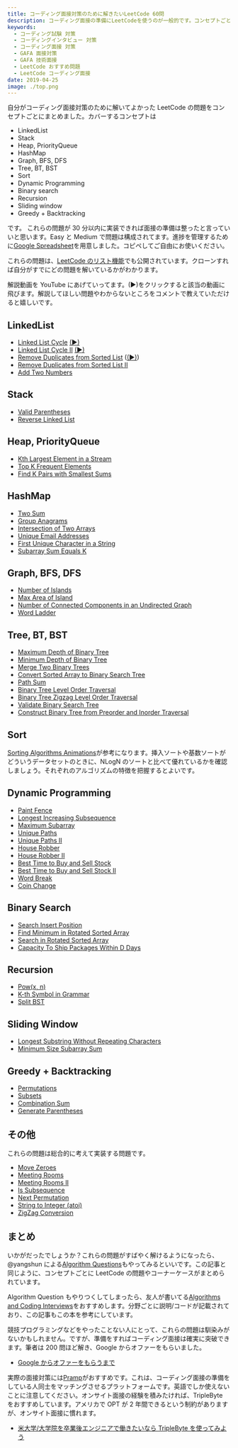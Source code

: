 ```yaml
---
title: コーディング面接対策のために解きたいLeetCode 60問
description: コーディング面接の準備にLeetCodeを使うのが一般的です。コンセプトごとに解いてよかった問題をまとめました。
keywords:
  - コーディング試験 対策
  - コーディングインタビュー 対策
  - コーディング面接 対策
  - GAFA 面接対策
  - GAFA 技術面接
  - LeetCode おすすめ問題
  - LeetCode コーディング面接
date: 2019-04-25
image: ./top.png
---
```


自分がコーディング面接対策のために解いてよかった LeetCode の問題をコンセプトごとにまとめました。カバーするコンセプトは

- LinkedList
- Stack
- Heap, PriorityQueue
- HashMap
- Graph, BFS, DFS
- Tree, BT, BST
- Sort
- Dynamic Programming
- Binary search
- Recursion
- Sliding window
- Greedy + Backtracking

です。 これらの問題が 30 分以内に実装できれば面接の準備は整ったと言っていいと思います。Easy と Medium で問題は構成されてます。進捗を管理するために[Google Spreadsheet](https://docs.google.com/spreadsheets/d/1Y98QKaYPazWImEt1nA_ocpGNJ-yQjH1FAsVQhUQ7OTw/edit?usp=sharing)を用意しました。コピペしてご自由にお使いください。

これらの問題は、[LeetCode のリスト機能](https://leetcode.com/list/xo2bgr0r)でも公開されています。クローンすれば自分がすでにどの問題を解いているかがわかります。

解説動画を YouTube にあげていってます。(▶)をクリックすると該当の動画に飛びます。解説してほしい問題やわからないところをコメントで教えていただけると嬉しいです。

## LinkedList

- [Linked List Cycle](https://leetcode.com/problems/linked-list-cycle/) [(▶)](https://youtu.be/kOhQ5bfpq2I)
- [Linked List Cycle II](https://leetcode.com/problems/linked-list-cycle-ii/) [(▶)](https://youtu.be/Oz7-VlcTpSQ)
- [Remove Duplicates from Sorted List](https://leetcode.com/problems/remove-duplicates-from-sorted-list/) ([(▶)](https://youtu.be/foMqZAL00UU))
- [Remove Duplicates from Sorted List II](https://leetcode.com/problems/remove-duplicates-from-sorted-list-ii/)
- [Add Two Numbers](https://leetcode.com/problems/add-two-numbers/)

## Stack

- [Valid Parentheses](https://leetcode.com/problems/valid-parentheses/)
- [Reverse Linked List](https://leetcode.com/problems/reverse-linked-list/)

## Heap, PriorityQueue

- [Kth Largest Element in a Stream](https://leetcode.com/problems/kth-largest-element-in-a-stream/)
- [Top K Frequent Elements](https://leetcode.com/problems/top-k-frequent-elements/)
- [Find K Pairs with Smallest Sums](https://leetcode.com/problems/find-k-pairs-with-smallest-sums/)

## HashMap

- [Two Sum](https://leetcode.com/problems/two-sum/)
- [Group Anagrams](https://leetcode.com/problems/group-anagrams/)
- [Intersection of Two Arrays](https://leetcode.com/problems/intersection-of-two-arrays/)
- [Unique Email Addresses](https://leetcode.com/problems/unique-email-addresses/)
- [First Unique Character in a String](https://leetcode.com/problems/first-unique-character-in-a-string/)
- [Subarray Sum Equals K](https://leetcode.com/problems/subarray-sum-equals-k/)

## Graph, BFS, DFS

- [Number of Islands](https://leetcode.com/problems/number-of-islands/)
- [Max Area of Island](https://leetcode.com/problems/max-area-of-island/)
- [Number of Connected Components in an Undirected Graph](https://leetcode.com/problems/number-of-connected-components-in-an-undirected-graph/)
- [Word Ladder](https://leetcode.com/problems/word-ladder/)

## Tree, BT, BST

- [Maximum Depth of Binary Tree](https://leetcode.com/problems/maximum-depth-of-binary-tree/)
- [Minimum Depth of Binary Tree](https://leetcode.com/problems/minimum-depth-of-binary-tree/)
- [Merge Two Binary Trees](https://leetcode.com/problems/merge-two-binary-trees/)
- [Convert Sorted Array to Binary Search Tree](https://leetcode.com/problems/convert-sorted-array-to-binary-search-tree/)
- [Path Sum](https://leetcode.com/problems/path-sum/)
- [Binary Tree Level Order Traversal](https://leetcode.com/problems/binary-tree-level-order-traversal/)
- [Binary Tree Zigzag Level Order Traversal](https://leetcode.com/problems/binary-tree-zigzag-level-order-traversal/)
- [Validate Binary Search Tree](https://leetcode.com/problems/validate-binary-search-tree/)
- [Construct Binary Tree from Preorder and Inorder Traversal](https://leetcode.com/problems/construct-binary-tree-from-preorder-and-inorder-traversal/)

## Sort

[Sorting Algorithms Animations](https://www.toptal.com/developers/sorting-algorithms)が参考になります。挿入ソートや基数ソートがどういうデータセットのときに、NLogN のソートと比べて優れているかを確認しましょう。それぞれのアルゴリズムの特徴を把握するとよいです。

## Dynamic Programming

- [Paint Fence](https://leetcode.com/problems/paint-fence/)
- [Longest Increasing Subsequence](https://leetcode.com/problems/longest-increasing-subsequence/)
- [Maximum Subarray](https://leetcode.com/problems/maximum-subarray/)
- [Unique Paths](https://leetcode.com/problems/unique-paths/)
- [Unique Paths II](https://leetcode.com/problems/unique-paths-ii/)
- [House Robber](https://leetcode.com/problems/house-robber/)
- [House Robber II](https://leetcode.com/problems/house-robber-ii/)
- [Best Time to Buy and Sell Stock](https://leetcode.com/problems/best-time-to-buy-and-sell-stock/)
- [Best Time to Buy and Sell Stock II](https://leetcode.com/problems/best-time-to-buy-and-sell-stock-ii/)
- [Word Break](https://leetcode.com/problems/word-break/)
- [Coin Change](https://leetcode.com/problems/coin-change/)

## Binary Search

- [Search Insert Position](https://leetcode.com/problems/search-insert-position/)
- [Find Minimum in Rotated Sorted Array](https://leetcode.com/problems/find-minimum-in-rotated-sorted-array/)
- [Search in Rotated Sorted Array](https://leetcode.com/problems/search-in-rotated-sorted-array/)
- [Capacity To Ship Packages Within D Days](https://leetcode.com/problems/capacity-to-ship-packages-within-d-days/)

## Recursion

- [Pow(x, n)](https://leetcode.com/problems/powx-n/)
- [K-th Symbol in Grammar](https://leetcode.com/problems/k-th-symbol-in-grammar/)
- [Split BST](https://leetcode.com/problems/split-bst/)

## Sliding Window

- [Longest Substring Without Repeating Characters](https://leetcode.com/problems/longest-substring-without-repeating-characters/)
- [Minimum Size Subarray Sum](https://leetcode.com/problems/minimum-size-subarray-sum/)

## Greedy + Backtracking

- [Permutations](https://leetcode.com/problems/permutations/)
- [Subsets](https://leetcode.com/problems/subsets/)
- [Combination Sum](https://leetcode.com/problems/combination-sum/)
- [Generate Parentheses](https://leetcode.com/problems/generate-parentheses/)

## その他

これらの問題は総合的に考えて実装する問題です。

- [Move Zeroes](https://leetcode.com/problems/move-zeroes/)
- [Meeting Rooms](https://leetcode.com/problems/meeting-rooms/)
- [Meeting Rooms II](https://leetcode.com/problems/meeting-rooms-ii/)
- [Is Subsequence](https://leetcode.com/problems/is-subsequence/)
- [Next Permutation](https://leetcode.com/problems/next-permutation/)
- [String to Integer (atoi)](https://leetcode.com/problems/string-to-integer-atoi/)
- [ZigZag Conversion](https://leetcode.com/problems/zigzag-conversion/)

## まとめ

いかがだったでしょうか？これらの問題がすばやく解けるようになったら、@yangshun による[Algorithm Questions](https://github.com/yangshun/tech-interview-handbook/tree/master/algorithms)もやってみるといいです。この記事と同じように、コンセプトごとに LeetCode の問題やコーナーケースがまとめられています。

Algorithm Question もやりつくしてしまったら、友人が書いてる[Algorithms and Coding Interviews](https://github.com/liyin2015/Algorithms-and-Coding-Interviews/)をおすすめします。分野ごとに説明/コードが記載されており、この記事もこの本を参考にしています。

競技プログラミングなどをやったことない人にとって、これらの問題は馴染みがないかもしれません。ですが、準備をすればコーディング面接は確実に突破できます。筆者は 200 問ほど解き、Google からオファーをもらいました。

- [Google からオファーをもらうまで](/google)

実際の面接対策には[Pramp](https://www.pramp.com/#/)がおすすめです。これは、コーディング面接の準備をしている人同士をマッチングさせるプラットフォームです。英語でしか使えないことに注意してください。オンサイト面接の経験を積みたければ、TripleByte をおすすめしています。アメリカで OPT が 2 年間できるという制約がありますが、オンサイト面接に慣れます。

- [米大学/大学院を卒業後エンジニアで働きたいなら TripleByte を使ってみよう](/triplebyte)
